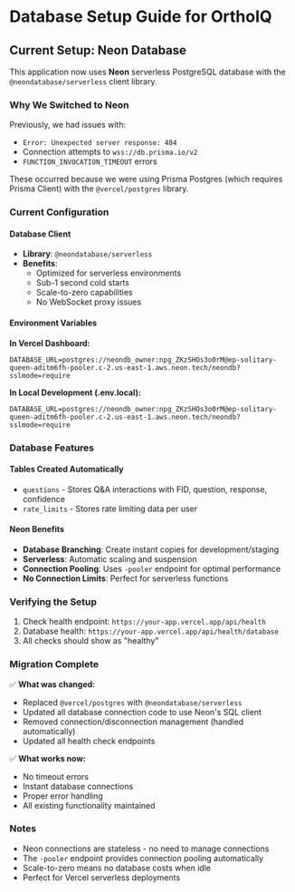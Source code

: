 # Database Setup Guide for OrthoIQ

## Current Setup: Neon Database

This application now uses **Neon** serverless PostgreSQL database with the `@neondatabase/serverless` client library.

### Why We Switched to Neon

Previously, we had issues with:
- `Error: Unexpected server response: 404` 
- Connection attempts to `wss://db.prisma.io/v2`
- `FUNCTION_INVOCATION_TIMEOUT` errors

These occurred because we were using Prisma Postgres (which requires Prisma Client) with the `@vercel/postgres` library.

### Current Configuration

#### Database Client
- **Library**: `@neondatabase/serverless`
- **Benefits**: 
  - Optimized for serverless environments
  - Sub-1 second cold starts
  - Scale-to-zero capabilities
  - No WebSocket proxy issues

#### Environment Variables

**In Vercel Dashboard:**
```
DATABASE_URL=postgres://neondb_owner:npg_ZKzSHOs3o0rM@ep-solitary-queen-aditm6fh-pooler.c-2.us-east-1.aws.neon.tech/neondb?sslmode=require
```

**In Local Development (.env.local):**
```env
DATABASE_URL=postgres://neondb_owner:npg_ZKzSHOs3o0rM@ep-solitary-queen-aditm6fh-pooler.c-2.us-east-1.aws.neon.tech/neondb?sslmode=require
```

### Database Features

#### Tables Created Automatically
- `questions` - Stores Q&A interactions with FID, question, response, confidence
- `rate_limits` - Stores rate limiting data per user

#### Neon Benefits
- **Database Branching**: Create instant copies for development/staging
- **Serverless**: Automatic scaling and suspension
- **Connection Pooling**: Uses `-pooler` endpoint for optimal performance
- **No Connection Limits**: Perfect for serverless functions

### Verifying the Setup

1. Check health endpoint: `https://your-app.vercel.app/api/health`
2. Database health: `https://your-app.vercel.app/api/health/database`
3. All checks should show as "healthy"

### Migration Complete

✅ **What was changed:**
- Replaced `@vercel/postgres` with `@neondatabase/serverless`
- Updated all database connection code to use Neon's SQL client
- Removed connection/disconnection management (handled automatically)
- Updated all health check endpoints

✅ **What works now:**
- No timeout errors
- Instant database connections
- Proper error handling
- All existing functionality maintained

### Notes

- Neon connections are stateless - no need to manage connections
- The `-pooler` endpoint provides connection pooling automatically
- Scale-to-zero means no database costs when idle
- Perfect for Vercel serverless deployments